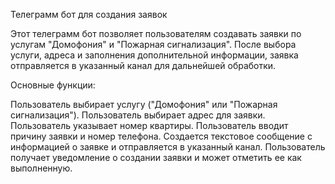 Телеграмм бот для создания заявок

Этот телеграмм бот позволяет пользователям создавать заявки по услугам "Домофония" и "Пожарная сигнализация". 
После выбора услуги, адреса и заполнения дополнительной информации, заявка отправляется в указанный канал для дальнейшей обработки.

Основные функции:

Пользователь выбирает услугу ("Домофония" или "Пожарная сигнализация").
Пользователь выбирает адрес для заявки.
Пользователь указывает номер квартиры.
Пользователь вводит причину заявки и номер телефона.
Создается текстовое сообщение с информацией о заявке и отправляется в указанный канал.
Пользователь получает уведомление о создании заявки и может отметить ее как выполненную.

